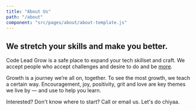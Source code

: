 ```yaml
---
title: "About Us"
path: "/about"
component: "src/pages/about/about-template.js"
---
```


## We stretch your skills and make you better.

<p>Code Lead Grow is a safe place to expand your tech skillset and craft. We accept people who
  accept challenges and desire to do and be <u>more</u>.
</p>

<p>Growth is a journey we&rsquo;re all on, together. To see the most growth,
  we teach a certain way. <span class="font__italic">Encouragement, joy, positivity,
  grit and love</span> are key themes we live by &mdash; and use to help you learn.</p>

<p>Interested? Don't know where to start? Call or email us. Let's do chiyaa.</p>

<!-- REACT CONTENT WILL GENERATE BELOW -->
